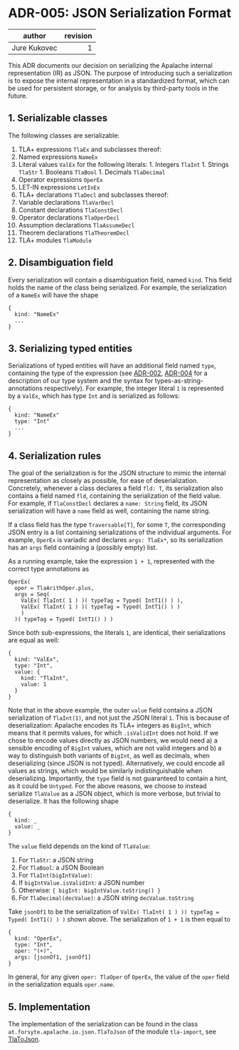 # ADR-005: JSON Serialization Format

| author       | revision |
| ------------ | --------:|
| Jure Kukovec |        1 |

This ADR documents our decision on serializing the Apalache internal representation (IR) as JSON.
The purpose of introducing such a serialization is to expose the internal representation in a standardized format, which can be used for persistent storage, or for analysis by third-party tools in the future.

## 1. Serializable classes

The following classes are serializable:
1. TLA+ expressions `TlaEx` and subclasses thereof:
  1. Named expressions `NameEx`
  1. Literal values `ValEx` for the following literals:
    1. Integers `TlaInt`
    1. Strings `TlaStr`
    1. Booleans `TlaBool`
    1. Decimals `TlaDecimal`
  1. Operator expressions `OperEx`
  1. LET-IN expressions `LetInEx`
1. TLA+ declarations `TlaDecl` and subclasses thereof:
  1. Variable declarations `TlaVarDecl`
  1. Constant declarations `TlaConstDecl`
  1. Operator declarations `TlaOperDecl`
  1. Assumption declarations `TlaAssumeDecl`
  1. Theorem declarations `TlaTheoremDecl`
1. TLA+ modules `TlaModule`

## 2. Disambiguation field

Every serialization will contain a disambiguation field, named `kind`. This field holds the name of the class being serialized. For example, the serialization of a `NameEx` will have the shape
```
{
  kind: "NameEx"
  ...
}
```

## 3. Serializing typed entities

Serializations of typed entities will have an additional field named `type`, containing the type of the expression (see [ADR-002][], [ADR-004][] for a description of our type system and the syntax for types-as-string-annotations respectively). For example, the integer literal `1` is represented by a `ValEx`, which has type `Int` and is serialized as follows:
```
{
  kind: "NameEx"
  type: "Int"
  ...
}
```

## 4. Serialization rules

The goal of the serialization is for the JSON structure to mimic the internal representation as closely as possible, for ease of deserialization. 
Concretely, whenever a class declares a field `fld: T`, its serialization also contains a field named `fld`, containing the serialization of the field value.
For example, if `TlaConstDecl` declares a `name: String` field, its JSON serialization will have a `name` field as well, containing the name string.

If a class field has the type `Traversable[T]`, for some `T`, the corresponding JSON entry is a list containing serializations of the individual arguments. For example, `OperEx` is variadic and declares `args: TlaEx*`, so its serialization has an `args` field containing a (possibly empty) list.

As a running example, take the expression `1 + 1`, represented with the correct type annotations as 
```
OperEx( 
  oper = TlaArithOper.plus, 
  args = Seq( 
    ValEx( TlaInt( 1 ) )( typeTag = Typed( IntT1() ) ), 
    ValEx( TlaInt( 1 ) )( typeTag = Typed( IntT1() ) )
    ) 
  )( typeTag = Typed( IntT1() ) )
```

Since both sub-expressions, the literals `1`, are identical, their serializations are equal as well:
```
{
  kind: "ValEx",
  type: "Int",
  value: {
    kind: "TlaInt",
    value: 1
  }
}
```

Note that in the above example, the outer `value` field contains a JSON serialization of `TlaInt(1)`, and not just the JSON literal `1`. This is because of deserialization:
Apalache encodes its TLA+ integers as `BigInt`, which means that it permits values, for which `.isValidInt` does not hold. If we chose to encode values directly as JSON numbers, we would need a) a sensible encoding of `BigInt` values, which are not valid integers and b) a way to distinguish both variants of `BigInt`, as well as decimals, when deserializing (since JSON is not typed).
Alternatively, we could encode all values as strings, which would be similarly indistinguishable when deserializing. Importantly, the `type` field is not guaranteed to contain a hint, as it could be `Untyped`.
For the above reasons, we choose to instead serialize `TlaValue` as a JSON object, which is more verbose, but trivial to deserialize. It has the following shape
```
{
  kind: _
  value: _
}
```

The `value` field depends on the kind of `TlaValue`:
1. For `TlaStr`: a JSON string
1. For `TlaBool`: a JSON Boolean
1. For `TlaInt(bigIntValue)`: 
  1. If `bigIntValue.isValidInt`: a JSON number
  2. Otherwise: `{ bigInt: bigIntValue.toString() }`
1. For `TlaDecimal(decValue)`: a JSON string `decValue.toString`

Take `jsonOf1` to be the serialization of `ValEx( TlaInt( 1 ) )( typeTag = Typed( IntT1() ) )` shown above. The serialization of `1 + 1` is then equal to
```
{
  kind: "OperEx",
  type: "Int",
  oper: "(+)",
  args: [jsonOf1, jsonOf1]
}
```
In general, for any given `oper: TlaOper` of `OperEx`, the value of the `oper` field in the serialization equals `oper.name`.

## 5. Implementation

The implementation of the serialization can be found in the class
`at.forsyte.apalache.io.json.TlaToJson` of the module `tla-import`, see [TlaToJson][].

[ADR-002]: https://apalache.informal.systems/docs/adr/002adr-types.html

[ADR-004]: https://apalache.informal.systems/docs/adr/004adr-annotations.html

[TlaToJson]: https://github.com/informalsystems/apalache/blob/unstable/tla-import/src/main/scala/at/forsyte/apalache/io/json/TlaToJson.scala
